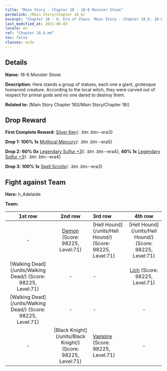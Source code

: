 ```yaml
---
title: "Main Story - Chapter 18 - 18-6 Monster Stone"
permalink: /Main Story/Chapter 18_6/
excerpt: "Chapter 18 - 6. Era of Chaos  Main Story - Chapter 18_6. 18-6 Monster Stone"
last_modified_at: 2021-06-03
locale: en
ref: "Chapter 18_6.md"
toc: false
classes: wide
---
```


## Details

 **Name:** 18-6 Monster Stone

 **Description:** Here stands a group of statues, each one a giant, grotesque humanoid creature. According to the local witch, they were carved out of respect for primal gods and no one dared to destroy them.

 **Related to:** [Main Story Chapter 18](/Main Story/Chapter 18/)

## Drop Reward

 **First Complete Reward:** [Silver Key](/Items/con_693/){: .btn .btn--era3}

 **Drop 1:** **100% 1x** [Mythical Mercury](/Items/mat_63/){: .btn .btn--era5}

 **Drop 2:** **60% 0x** [Legendary Sulfur +3](/Items/mat_57/){: .btn .btn--era4}, **40% 1x** [Legendary Sulfur +3](/Items/mat_57/){: .btn .btn--era4}

 **Drop 3:** **100% 1x** [Spell Scrolls](/Items/con_694/){: .btn .btn--era3}


## Fight against Team
 **Hero:** h_Adelaide

 **Team:**


  | 1st row | 2nd row | 3rd row | 4th row |
  |:----:|:----:|:----|:----:|
  | - | [Demon](/units/Demon/) (Score: 98225, Level:71)  | [Hell Hound](/units/Hell Hound/) (Score: 98225, Level:71)  | [Hell Hound](/units/Hell Hound/) (Score: 98225, Level:71)  |
  | [Walking Dead](/units/Walking Dead/) (Score: 98225, Level:71)  | - | - | [Lich](/units/Lich/) (Score: 98225, Level:71)  |
  | [Walking Dead](/units/Walking Dead/) (Score: 98225, Level:71)  | - | - | - |
  | - | [Black Knight](/units/Black Knight/) (Score: 98225, Level:71)  | [Vampire](/units/Vampire/) (Score: 98225, Level:71)  | - |


